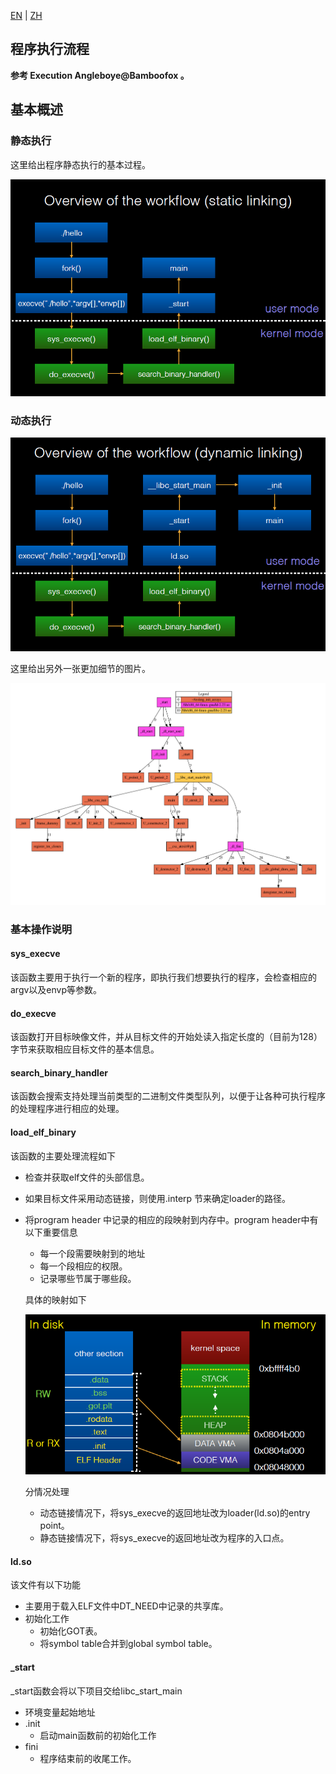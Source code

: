 [EN](./running-overview.md) | [ZH](./running-overview-zh.md)
## 程序执行流程

**参考 Execution Angleboye@Bamboofox 。**

## 基本概述

### 静态执行

这里给出程序静态执行的基本过程。

![](./figure/run_static_linking.png)

### 动态执行

![](./figure/run_dynamic_linking.png)



这里给出另外一张更加细节的图片。

![image-20181201152204864](figure/program-running-overview.png)

### 基本操作说明

#### sys_execve

该函数主要用于执行一个新的程序，即执行我们想要执行的程序，会检查相应的argv以及envp等参数。

#### do_execve

该函数打开目标映像文件，并从目标文件的开始处读入指定长度的（目前为128）字节来获取相应目标文件的基本信息。

#### search_binary_handler

该函数会搜索支持处理当前类型的二进制文件类型队列，以便于让各种可执行程序的处理程序进行相应的处理。

#### load_elf_binary

该函数的主要处理流程如下

- 检查并获取elf文件的头部信息。

- 如果目标文件采用动态链接，则使用.interp 节来确定loader的路径。

- 将program header 中记录的相应的段映射到内存中。program header中有以下重要信息

  - 每一个段需要映射到的地址
  - 每一个段相应的权限。
  - 记录哪些节属于哪些段。

  具体的映射如下

  ![](./figure/memory_mapping.png)

  分情况处理

  - 动态链接情况下，将sys_execve的返回地址改为loader(ld.so)的entry point。
  - 静态链接情况下，将sys_execve的返回地址改为程序的入口点。

#### ld.so

该文件有以下功能

- 主要用于载入ELF文件中DT_NEED中记录的共享库。
- 初始化工作
  - 初始化GOT表。
  - 将symbol table合并到global symbol table。

#### _start

_start函数会将以下项目交给libc_start_main

- 环境变量起始地址
- .init
  - 启动main函数前的初始化工作
- fini
  - 程序结束前的收尾工作。
